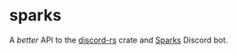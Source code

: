 # sparks

A *better* API to the [discord-rs](https://github.com/SpaceManiac/discord-rs) crate and [Sparks](src/bin/sparks.rs) Discord bot.
